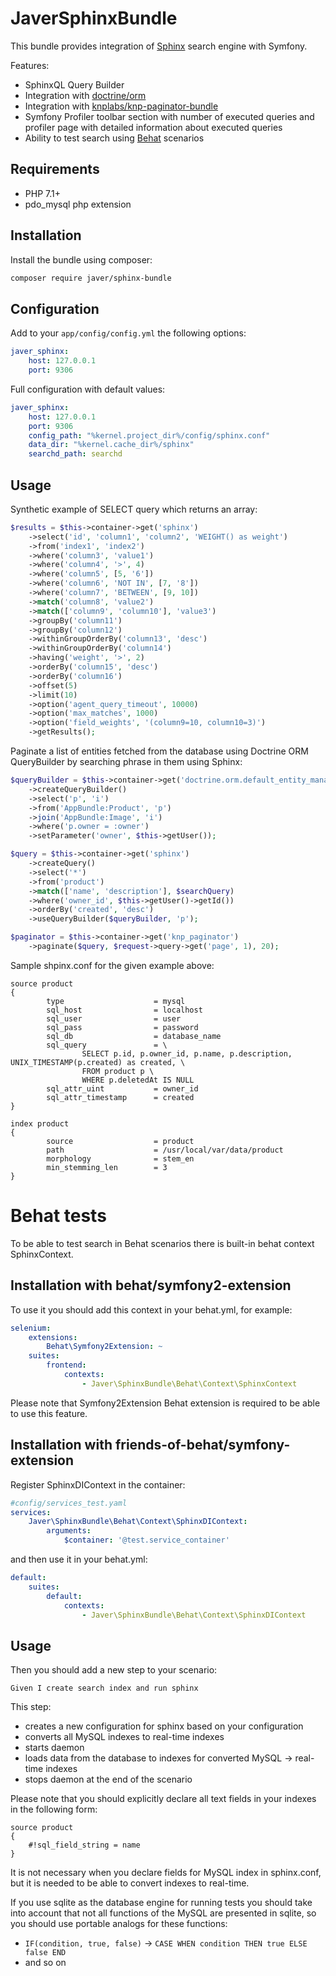 JaverSphinxBundle
=================

This bundle provides integration of [Sphinx](http://sphinxsearch.com) search engine with Symfony.

Features:
- SphinxQL Query Builder
- Integration with [doctrine/orm](https://packagist.org/packages/doctrine/orm) 
- Integration with [knplabs/knp-paginator-bundle](https://packagist.org/packages/knplabs/knp-paginator-bundle)
- Symfony Profiler toolbar section with number of executed queries and profiler page with detailed information about executed queries
- Ability to test search using [Behat](https://packagist.org/packages/behat/behat) scenarios

Requirements
------------

- PHP 7.1+
- pdo_mysql php extension

Installation
------------

Install the bundle using composer:
```sh
composer require javer/sphinx-bundle
```

Configuration
-------------

Add to your ```app/config/config.yml``` the following options:
```yml
javer_sphinx:
    host: 127.0.0.1
    port: 9306
```

Full configuration with default values:
```yml
javer_sphinx:
    host: 127.0.0.1
    port: 9306
    config_path: "%kernel.project_dir%/config/sphinx.conf"
    data_dir: "%kernel.cache_dir%/sphinx"
    searchd_path: searchd
```

Usage
-----

Synthetic example of SELECT query which returns an array:
```php
$results = $this->container->get('sphinx')
    ->select('id', 'column1', 'column2', 'WEIGHT() as weight')
    ->from('index1', 'index2')
    ->where('column3', 'value1')
    ->where('column4', '>', 4)
    ->where('column5', [5, '6'])
    ->where('column6', 'NOT IN', [7, '8'])
    ->where('column7', 'BETWEEN', [9, 10])
    ->match('column8', 'value2')
    ->match(['column9', 'column10'], 'value3')
    ->groupBy('column11')
    ->groupBy('column12')
    ->withinGroupOrderBy('column13', 'desc')
    ->withinGroupOrderBy('column14')
    ->having('weight', '>', 2)
    ->orderBy('column15', 'desc')
    ->orderBy('column16')
    ->offset(5)
    ->limit(10)
    ->option('agent_query_timeout', 10000)
    ->option('max_matches', 1000)
    ->option('field_weights', '(column9=10, column10=3)')
    ->getResults();
```

Paginate a list of entities fetched from the database using Doctrine ORM QueryBuilder by searching phrase in them using Sphinx:
```php
$queryBuilder = $this->container->get('doctrine.orm.default_entity_manager')
    ->createQueryBuilder()
    ->select('p', 'i')
    ->from('AppBundle:Product', 'p')
    ->join('AppBundle:Image', 'i')
    ->where('p.owner = :owner')
    ->setParameter('owner', $this->getUser());

$query = $this->container->get('sphinx')
    ->createQuery()
    ->select('*')
    ->from('product')
    ->match(['name', 'description'], $searchQuery)
    ->where('owner_id', $this->getUser()->getId())
    ->orderBy('created', 'desc')
    ->useQueryBuilder($queryBuilder, 'p');

$paginator = $this->container->get('knp_paginator')
    ->paginate($query, $request->query->get('page', 1), 20);
```

Sample shpinx.conf for the given example above:
```
source product
{
        type                    = mysql
        sql_host                = localhost
        sql_user                = user
        sql_pass                = password
        sql_db                  = database_name
        sql_query               = \
                SELECT p.id, p.owner_id, p.name, p.description, UNIX_TIMESTAMP(p.created) as created, \
                FROM product p \
                WHERE p.deletedAt IS NULL
        sql_attr_uint           = owner_id
        sql_attr_timestamp      = created
}
                
index product
{
        source                  = product
        path                    = /usr/local/var/data/product
        morphology              = stem_en
        min_stemming_len        = 3
}
```

Behat tests
===========

To be able to test search in Behat scenarios there is built-in behat context SphinxContext.

Installation with behat/symfony2-extension
------------------------------------------

To use it you should add this context in your behat.yml, for example:
```yml
selenium:
    extensions:
        Behat\Symfony2Extension: ~
    suites:
        frontend:
            contexts:
                - Javer\SphinxBundle\Behat\Context\SphinxContext
```

Please note that Symfony2Extension Behat extension is required to be able to use this feature.

Installation with friends-of-behat/symfony-extension
----------------------------------------------------

Register SphinxDIContext in the container:
```yaml
#config/services_test.yaml
services:
    Javer\SphinxBundle\Behat\Context\SphinxDIContext:
        arguments:
            $container: '@test.service_container'
```
and then use it in your behat.yml:
```yml
default:
    suites:
        default:
            contexts:
                - Javer\SphinxBundle\Behat\Context\SphinxDIContext
```

Usage
-----

Then you should add a new step to your scenario:
```
Given I create search index and run sphinx
```

This step:
* creates a new configuration for sphinx based on your configuration
* converts all MySQL indexes to real-time indexes
* starts daemon
* loads data from the database to indexes for converted MySQL -> real-time indexes
* stops daemon at the end of the scenario

Please note that you should explicitly declare all text fields in your indexes in the following form:
```
source product
{
    #!sql_field_string = name
}
```
It is not necessary when you declare fields for MySQL index in sphinx.conf, but it is needed to be able to convert indexes to real-time.

If you use sqlite as the database engine for running tests you should take into account that not all functions of the MySQL are presented in sqlite, so you should use portable analogs for these functions:
* `IF(condition, true, false)` -> `CASE WHEN condition THEN true ELSE false END`
* and so on
